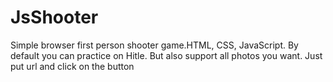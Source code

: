 # JsShooter
Simple browser first person shooter game.HTML, CSS, JavaScript.
By default you can practice on Hitle. But also support all photos you want.
Just put url and click on the button
